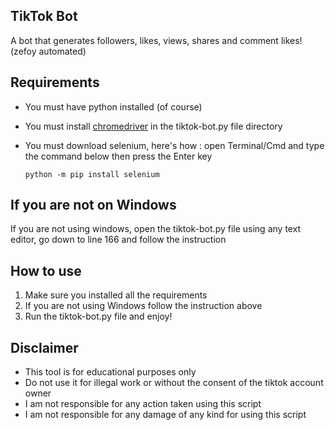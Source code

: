 ## TikTok Bot
A bot that generates followers, likes, views, shares and comment likes! (zefoy automated)

## Requirements
* You must have python installed (of course)
* You must install [chromedriver](https://chromedriver.chromium.org/downloads) in the tiktok-bot.py file directory
* You must download selenium, here's how : open Terminal/Cmd and type the command below then press the Enter key

      python -m pip install selenium  

## If you are not on Windows
If you are not using windows, open the tiktok-bot.py file using any text editor, go down to line 166 and follow the instruction

## How to use
1. Make sure you installed all the requirements
2. If you are not using Windows follow the instruction above
3. Run the tiktok-bot.py file and enjoy!

## Disclaimer
* This tool is for educational purposes only
* Do not use it for illegal work or without the consent of the tiktok account owner
* I am not responsible for any action taken using this script
* I am not responsible for any damage of any kind for using this script
